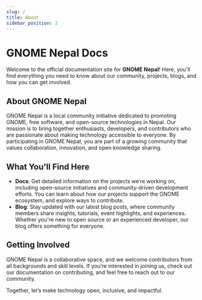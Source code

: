 ```yaml
---
slug: /
title: About
sidebar_position: 2
---
```


# GNOME Nepal Docs

Welcome to the official documentation site for **GNOME Nepal**! Here, you'll find everything you need to know about our community, projects, blogs, and how you can get involved.

## About GNOME Nepal

GNOME Nepal is a local community initiative dedicated to promoting GNOME, free software, and open-source technologies in Nepal. Our mission is to bring together enthusiasts, developers, and contributors who are passionate about making technology accessible to everyone. By participating in GNOME Nepal, you are part of a growing community that values collaboration, innovation, and open knowledge sharing.

## What You'll Find Here

- **Docs**: Get detailed information on the projects we’re working on, including open-source initiatives and community-driven development efforts. You can learn about how our projects support the GNOME ecosystem, and explore ways to contribute.
- **Blog**: Stay updated with our latest blog posts, where community members share insights, tutorials, event highlights, and experiences. Whether you're new to open source or an experienced developer, our blog offers something for everyone.

## Getting Involved

GNOME Nepal is a collaborative space, and we welcome contributors from all backgrounds and skill levels. If you’re interested in joining us, check out our documentation on contributing, and feel free to reach out to our community.

Together, let’s make technology open, inclusive, and impactful.
